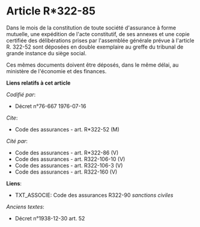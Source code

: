 # Article R*322-85

Dans le mois de la constitution de toute société d'assurance à forme mutuelle, une expédition de l'acte constitutif, de ses
annexes et une copie certifiée des délibérations prises par l'assemblée générale prévue à l'article R. 322-52 sont déposées
en double exemplaire au greffe du tribunal de grande instance du siège social.

Ces mêmes documents doivent être déposés, dans le même délai, au ministère de l'économie et des finances.

**Liens relatifs à cet article**

_Codifié par_:

  - Décret n°76-667 1976-07-16

_Cite_:

  - Code des assurances - art. R*322-52 (M)

_Cité par_:

  - Code des assurances - art. R*322-86 (V)
  - Code des assurances - art. R322-106-10 (V)
  - Code des assurances - art. R322-106-3 (V)
  - Code des assurances - art. R322-160 (V)

**Liens**:

  - TXT_ASSOCIE: Code des assurances R322-90 *sanctions civiles*

_Anciens textes_:

  - Décret n°1938-12-30 art. 52
